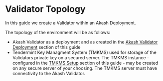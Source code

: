# Validator Topology

In this guide we create a Validator within an Akash Deployment.

The topology of the environment will be as follows:

* Akash Validator as a deployment and as created in the [Akash Validator Deployment](../akash-validator-with-tmkms/akash-validator-deployment.md) section of this guide
* Tendermint Key Managment System (TMKMS) used for storage of the Validators private key on a secured server.  The TMKMS instance - configured in the [TMKMS Setup](broken-reference) section of this guide - may be created on any secure server of your choosing.  The TMKMS server must have connectivity to the Akash Validator.
